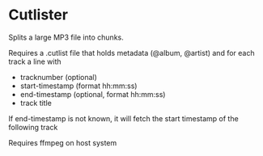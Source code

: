# Cutlister

Splits a large MP3 file into chunks.

Requires a .cutlist file that holds metadata (@album, @artist)
and for each track a line with 
- tracknumber (optional)
- start-timestamp (format hh:mm:ss)
- end-timestamp (optional, format hh:mm:ss)
- track title

If end-timestamp is not known, it will fetch the start timestamp of the following track

Requires ffmpeg on host system